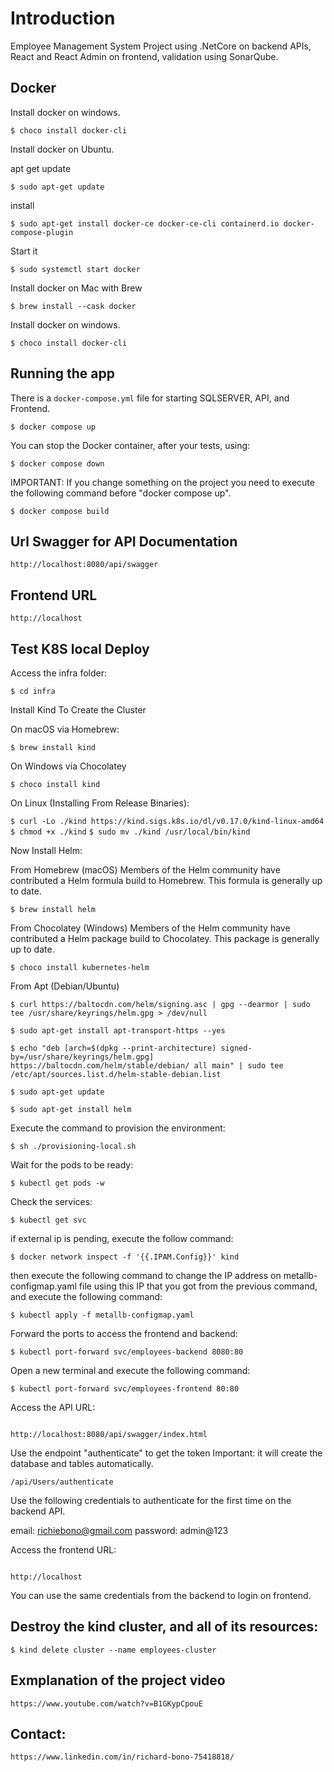 # Introduction 
Employee Management System Project using .NetCore on backend APIs, React and React Admin on frontend, validation using SonarQube.

## Docker

Install docker on windows.

`$ choco install docker-cli`

Install docker on Ubuntu.

apt get update

`$ sudo apt-get update`

install

`$ sudo apt-get install docker-ce docker-ce-cli containerd.io docker-compose-plugin`

Start it

`$ sudo systemctl start docker`

Install docker on Mac with Brew

`$ brew install --cask docker`

Install docker on windows.

`$ choco install docker-cli`

## Running the app

There is a `docker-compose.yml` file for starting SQLSERVER, API, and Frontend.

`$ docker compose up`

You can stop the Docker container, after your tests, using:

`$ docker compose down`

IMPORTANT: If you change something on the project you need to execute the following command before "docker compose up".

`$ docker compose build` 


## Url Swagger for API Documentation

```
http://localhost:8080/api/swagger
```

## Frontend URL

```
http://localhost
```

## Test K8S local Deploy

Access the infra folder:

`$ cd infra`

Install Kind To Create the Cluster

On macOS via Homebrew:

`$ brew install kind`

On Windows via Chocolatey

`$ choco install kind`

On Linux (Installing From Release Binaries):

`$ curl -Lo ./kind https://kind.sigs.k8s.io/dl/v0.17.0/kind-linux-amd64`
`$ chmod +x ./kind`
`$ sudo mv ./kind /usr/local/bin/kind`


Now Install Helm:

From Homebrew (macOS)
Members of the Helm community have contributed a Helm formula build to Homebrew. This formula is generally up to date.

`$ brew install helm`

From Chocolatey (Windows)
Members of the Helm community have contributed a Helm package build to Chocolatey. This package is generally up to date.

`$ choco install kubernetes-helm`

From Apt (Debian/Ubuntu)

`$ curl https://baltocdn.com/helm/signing.asc | gpg --dearmor | sudo tee /usr/share/keyrings/helm.gpg > /dev/null`

`$ sudo apt-get install apt-transport-https --yes`

`$ echo "deb [arch=$(dpkg --print-architecture) signed-by=/usr/share/keyrings/helm.gpg] https://baltocdn.com/helm/stable/debian/ all main" | sudo tee /etc/apt/sources.list.d/helm-stable-debian.list`

`$ sudo apt-get update`

`$ sudo apt-get install helm`

Execute the command to provision the environment:

`$ sh ./provisioning-local.sh`

Wait for the pods to be ready:

`$ kubectl get pods -w`

Check the services:

`$ kubectl get svc`

if external ip is pending, execute the follow command:

`$ docker network inspect -f '{{.IPAM.Config}}' kind`

then execute the following command to change the IP address on metallb-configmap.yaml file using this IP that you got from the previous command, and execute the following command:

`$ kubectl apply -f metallb-configmap.yaml`

Forward the ports to access the frontend and backend:

`$ kubectl port-forward svc/employees-backend 8080:80`

Open a new terminal and execute the following command:

`$ kubectl port-forward svc/employees-frontend 80:80`

Access the API URL:

```

http://localhost:8080/api/swagger/index.html

```

Use the endpoint "authenticate" to get the token
Important: it will create the database and tables automatically.

```
/api/Users/authenticate

```

Use the following credentials to authenticate for the first time on the backend API.

email: richiebono@gmail.com
password: admin@123

Access the frontend URL:

```

http://localhost

```

You can use the same credentials from the backend to login on frontend.


## Destroy the kind cluster, and all of its resources:

`$ kind delete cluster --name employees-cluster`

## Exmplanation of the project video

```
https://www.youtube.com/watch?v=B1GKypCpouE
```


## Contact:

```
https://www.linkedin.com/in/richard-bono-75418818/
```